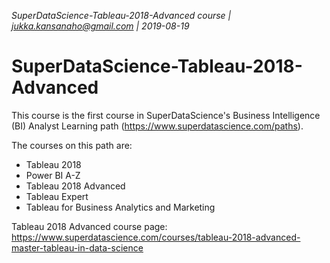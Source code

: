 _SuperDataScience-Tableau-2018-Advanced course | jukka.kansanaho@gmail.com | 2019-08-19_

# SuperDataScience-Tableau-2018-Advanced

This course is the first course in SuperDataScience's Business Intelligence (BI) Analyst Learning path (https://www.superdatascience.com/paths).

The courses on this path are:
* Tableau 2018
* Power BI A-Z
* Tableau 2018 Advanced
* Tableau Expert
* Tableau for Business Analytics and Marketing

Tableau 2018 Advanced course page: https://www.superdatascience.com/courses/tableau-2018-advanced-master-tableau-in-data-science
